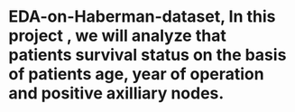 # EDA-on-Haberman-dataset, In this project , we will analyze that patients survival status on the basis of patients age, year of operation and positive axilliary nodes.
